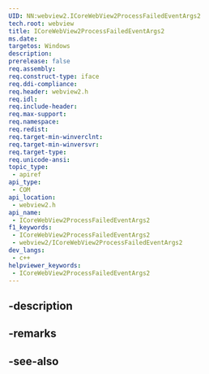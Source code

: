 ```yaml
---
UID: NN:webview2.ICoreWebView2ProcessFailedEventArgs2
tech.root: webview
title: ICoreWebView2ProcessFailedEventArgs2
ms.date: 
targetos: Windows
description: 
prerelease: false
req.assembly: 
req.construct-type: iface
req.ddi-compliance: 
req.header: webview2.h
req.idl: 
req.include-header: 
req.max-support: 
req.namespace: 
req.redist: 
req.target-min-winverclnt: 
req.target-min-winversvr: 
req.target-type: 
req.unicode-ansi: 
topic_type:
 - apiref
api_type:
 - COM
api_location:
 - webview2.h
api_name:
 - ICoreWebView2ProcessFailedEventArgs2
f1_keywords:
 - ICoreWebView2ProcessFailedEventArgs2
 - webview2/ICoreWebView2ProcessFailedEventArgs2
dev_langs:
 - c++
helpviewer_keywords:
 - ICoreWebView2ProcessFailedEventArgs2
---
```


## -description

## -remarks

## -see-also


